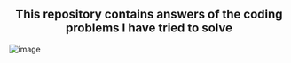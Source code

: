 <h2 align="center">This repository contains answers of the coding problems I have tried to solve</h2>

![image](https://user-images.githubusercontent.com/73209315/204085022-252dfcaf-0700-47ae-b385-e01870186418.jpg)
